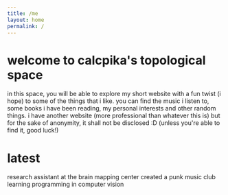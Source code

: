 ```yaml
---
title: /me
layout: home
permalink: /
---
```


# welcome to calcpika's topological space

in this space, you will be able to explore my short website with a fun twist (i hope) to some of the things that i like. you can find the music i listen to, some books i have been reading, my personal interests and other random things. i have another website (more professional than whatever this is) but for the sake of anonymity, it shall not be disclosed :D (unless you're able to find it, good luck!)

# latest

research assistant at the brain mapping center
created a punk music club
learning programming in computer vision
